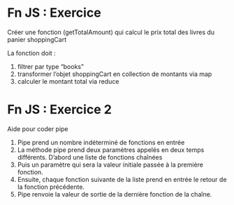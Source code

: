 # Fn JS : Exercice

Créer une fonction (getTotalAmount) qui calcul le prix total des livres du panier shoppingCart

La fonction doit :

1. filtrer par type “books”
2. transformer l’objet shoppingCart en collection de montants via map
3. calculer le montant total via reduce

# Fn JS : Exercice 2

Aide pour coder pipe

1. Pipe prend un nombre indéterminé de fonctions en entrée
2. La méthode pipe prend deux paramètres appelés en deux temps différents.
   D’abord une liste de fonctions chaînées
3. Puis un paramètre qui sera la valeur initiale passée à la première fonction.
4. Ensuite, chaque fonction suivante de la liste prend en entrée le retour de la fonction précédente.
5. Pipe renvoie la valeur de sortie de la dernière fonction de la chaîne.
